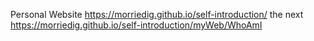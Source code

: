 
Personal Website
https://morriedig.github.io/self-introduction/
the next
https://morriedig.github.io/self-introduction/myWeb/WhoAmI
